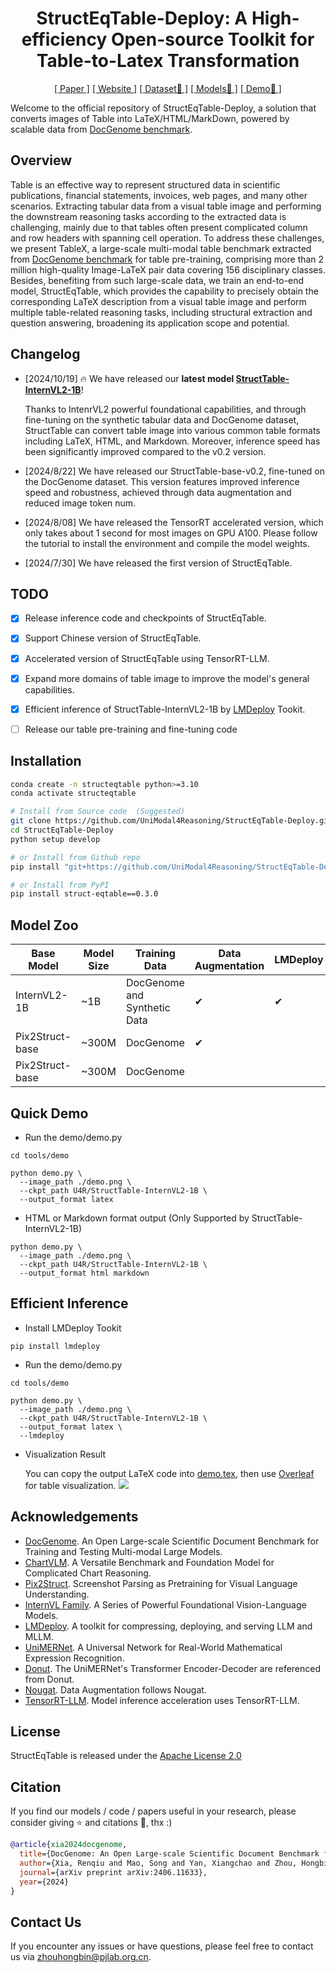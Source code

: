 <div align="center">
<h1>StructEqTable-Deploy: A High-efficiency Open-source Toolkit for Table-to-Latex Transformation</h1>


[[ Paper ]](https://arxiv.org/abs/2406.11633) [[ Website ]](https://unimodal4reasoning.github.io/DocGenome_page/) [[ Dataset🤗 ]](https://huggingface.co/datasets/U4R/DocGenome/tree/main) [[ Models🤗 ]](https://huggingface.co/U4R/StructTable-InternVL2-1B/tree/main) [[ Demo💬 ]](https://www.modelscope.cn/studios/HongbinZhou/StructEqTable-Demo/)


</div>

Welcome to the official repository of StructEqTable-Deploy, a solution that converts images of Table into LaTeX/HTML/MarkDown, powered by scalable data from [DocGenome benchmark](https://unimodal4reasoning.github.io/DocGenome_page/).


## Overview
Table is an effective way to represent structured data in scientific publications, financial statements, invoices, web pages, and many other scenarios. Extracting tabular data from a visual table image and performing the downstream reasoning tasks according to the extracted data is challenging, mainly due to that tables often present complicated column and row headers with spanning cell operation. To address these challenges, we present TableX, a large-scale multi-modal table benchmark extracted from [DocGenome benchmark](https://unimodal4reasoning.github.io/DocGenome_page/) for table pre-training, comprising more than 2 million high-quality Image-LaTeX pair data covering 156 disciplinary classes. Besides, benefiting from such large-scale data, we train an end-to-end model, StructEqTable, which provides the capability to precisely obtain the corresponding LaTeX description from a visual table image and perform multiple table-related reasoning tasks, including structural extraction and question answering, broadening its application scope and potential.

## Changelog
- [2024/10/19] 🔥 We have released our **latest model [StructTable-InternVL2-1B](https://huggingface.co/U4R/StructTable-InternVL2-1B/tree/main)**! 

  Thanks to IntenrVL2 powerful foundational capabilities, and through fine-tuning on the synthetic tabular data and DocGenome dataset, StructTable can convert table image into various common table formats including LaTeX, HTML, and Markdown. Moreover, inference speed has been significantly improved compared to the v0.2 version.
- [2024/8/22] We have released our StructTable-base-v0.2, fine-tuned on the DocGenome dataset. This version features improved inference speed and robustness, achieved through data augmentation and reduced image token num.
- [2024/8/08] We have released the TensorRT accelerated version, which only takes about 1 second for most images on GPU A100. Please follow the tutorial to install the environment and compile the model weights.
- [2024/7/30] We have released the first version of StructEqTable. 

## TODO

- [x] Release inference code and checkpoints of StructEqTable.
- [x] Support Chinese version of StructEqTable.
- [x] Accelerated version of StructEqTable using TensorRT-LLM.
- [x] Expand more domains of table image to improve the model's general capabilities.
- [x] Efficient inference of StructTable-InternVL2-1B by [LMDeploy](https://github.com/InternLM/lmdeploy) Tookit.
- [ ] Release our table pre-training and fine-tuning code


## Installation
``` bash 
conda create -n structeqtable python>=3.10
conda activate structeqtable

# Install from Source code  (Suggested)
git clone https://github.com/UniModal4Reasoning/StructEqTable-Deploy.git
cd StructEqTable-Deploy
python setup develop

# or Install from Github repo
pip install "git+https://github.com/UniModal4Reasoning/StructEqTable-Deploy.git"

# or Install from PyPI
pip install struct-eqtable==0.3.0
```

## Model Zoo

| Base Model | Model Size | Training Data | Data Augmentation | LMDeploy | TensorRT | HuggingFace |
|---------------------|------------|------------------|-------------------|----------|----------|-------------------|
| InternVL2-1B | ~1B | DocGenome and Synthetic Data | ✔ | ✔ | | [StructTable v0.3](https://huggingface.co/U4R/StructTable-InternVL2-1B/tree/main) |
| Pix2Struct-base | ~300M | DocGenome | ✔ | | ✔ | [StructTable v0.2](https://huggingface.co/U4R/StructTable-base/tree/v0.2) |
| Pix2Struct-base | ~300M | DocGenome | | | ✔ | [StructTable v0.1](https://huggingface.co/U4R/StructTable-base/tree/v0.1) |



## Quick Demo
- Run the demo/demo.py
```shell script
cd tools/demo

python demo.py \
  --image_path ./demo.png \
  --ckpt_path U4R/StructTable-InternVL2-1B \
  --output_format latex
```

- HTML or Markdown format output (Only Supported by StructTable-InternVL2-1B)

```shell script
python demo.py \
  --image_path ./demo.png \
  --ckpt_path U4R/StructTable-InternVL2-1B \
  --output_format html markdown
```

## Efficient Inference
- Install LMDeploy Tookit
```shell script
pip install lmdeploy
```

- Run the demo/demo.py
```shell script
cd tools/demo

python demo.py \
  --image_path ./demo.png \
  --ckpt_path U4R/StructTable-InternVL2-1B \
  --output_format latex \
  --lmdeploy
```


- Visualization Result

  You can copy the output LaTeX code into [demo.tex](../tools/demo/demo.tex), then use [Overleaf](https://www.overleaf.com/project) for table visualization.
![](docs/imgs/output.png)


## Acknowledgements
- [DocGenome](https://github.com/UniModal4Reasoning/DocGenome). An Open Large-scale Scientific Document Benchmark for Training and Testing Multi-modal Large Models.
- [ChartVLM](https://github.com/UniModal4Reasoning/ChartVLM). A Versatile Benchmark and Foundation Model for Complicated Chart Reasoning.
- [Pix2Struct](https://github.com/google-research/pix2struct). Screenshot Parsing as Pretraining for Visual Language Understanding.
- [InternVL Family](https://github.com/OpenGVLab/InternVL). A Series of Powerful Foundational Vision-Language Models.
- [LMDeploy](https://github.com/InternLM/lmdeploy). A toolkit for compressing, deploying, and serving LLM and MLLM.
- [UniMERNet](https://github.com/opendatalab/UniMERNet). A Universal Network for Real-World Mathematical Expression Recognition.
- [Donut](https://huggingface.co/naver-clova-ix/donut-base). The UniMERNet's Transformer Encoder-Decoder are referenced from Donut.
- [Nougat](https://github.com/facebookresearch/nougat). Data Augmentation follows Nougat.  
- [TensorRT-LLM](https://github.com/NVIDIA/TensorRT-LLM). Model inference acceleration uses TensorRT-LLM.


## License
StructEqTable is released under the [Apache License 2.0](LICENSE)

## Citation
If you find our models / code / papers useful in your research, please consider giving ⭐ and citations 📝, thx :)  
```bibtex
@article{xia2024docgenome,
  title={DocGenome: An Open Large-scale Scientific Document Benchmark for Training and Testing Multi-modal Large Language Models},
  author={Xia, Renqiu and Mao, Song and Yan, Xiangchao and Zhou, Hongbin and Zhang, Bo and Peng, Haoyang and Pi, Jiahao and Fu, Daocheng and Wu, Wenjie and Ye, Hancheng and others},
  journal={arXiv preprint arXiv:2406.11633},
  year={2024}
}
```

## Contact Us
If you encounter any issues or have questions, please feel free to contact us via zhouhongbin@pjlab.org.cn.
